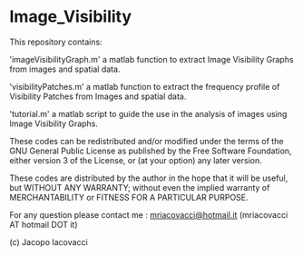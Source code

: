 # Image_Visibility
This repository contains:

'imageVisibilityGraph.m' a matlab function to extract Image Visibility Graphs from images and spatial data.

'visibilityPatches.m' a matlab function to extract the frequency profile of Visibility Patches from Images and spatial data.

'tutorial.m' a matlab script to guide the use in the analysis of images using Image Visibility Graphs.

These codes can be redistributed and/or modified under the terms of the GNU General Public License as published by the Free Software Foundation, either version 3 of the License, or (at your option) any later version.

These codes are distributed by the author in the hope that it will be useful, but WITHOUT ANY WARRANTY; without even the implied warranty of MERCHANTABILITY or FITNESS FOR A PARTICULAR PURPOSE.

For any question please contact me : mriacovacci@hotmail.it (mriacovacci AT hotmail DOT it)

(c) Jacopo Iacovacci
